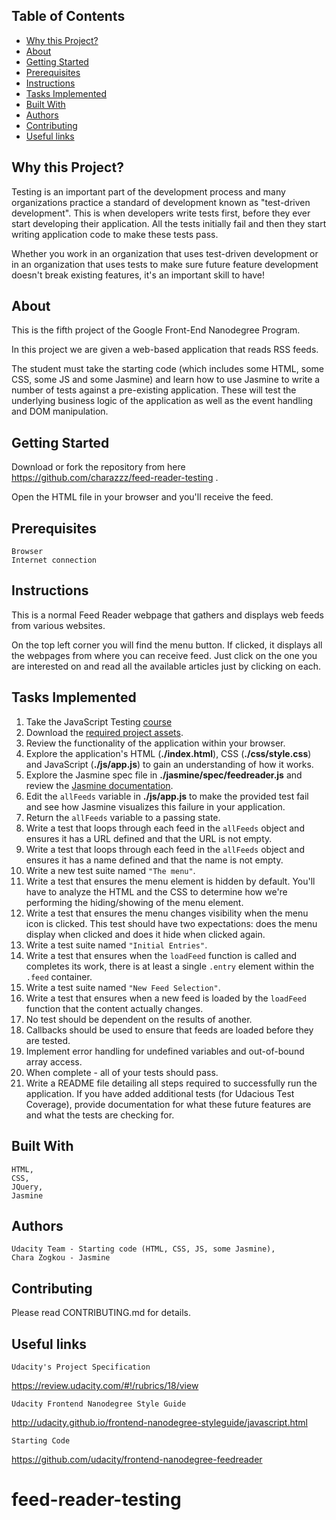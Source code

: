 ## Table of Contents

* [Why this Project?](#whyThisProject?)
* [About](#about)
* [Getting Started](#gettingStarted)
* [Prerequisites](#prerequisites)
* [Instructions](#instructions)
* [Tasks Implemented](#tasksImplemented)
* [Built With](#builtWith)
* [Authors](#authors)
* [Contributing](#contributing)
* [Useful links](#usefulLinks)

## Why this Project?

Testing is an important part of the development process and many organizations practice a standard of development known as "test-driven development". This is when developers write tests first, before they ever start developing their application. All the tests initially fail and then they start writing application code to make these tests pass.

Whether you work in an organization that uses test-driven development or in an organization that uses tests to make sure future feature development doesn't break existing features, it's an important skill to have!

## About

This is the fifth project of the Google Front-End Nanodegree Program. 

In this project we are given a web-based application that reads RSS feeds. 

The student must take the starting code (which includes some HTML, some CSS, some JS and some Jasmine) and learn how to use Jasmine to write a number of tests against a pre-existing application. These will test the underlying business logic of the application as well as the event handling and DOM manipulation.


## Getting Started

Download or fork the repository from here https://github.com/charazzz/feed-reader-testing .

Open the HTML file in your browser and you'll receive the feed.


## Prerequisites

    Browser
    Internet connection
    

## Instructions

This is a normal Feed Reader webpage that gathers and displays web feeds from various websites. 

On the top left corner you will find the menu button. If clicked, it displays all the webpages from where you can receive feed. Just click on the one you are interested on and read all the available articles just by clicking on each.


## Tasks Implemented

1. Take the JavaScript Testing [course](https://www.udacity.com/course/ud549)
2. Download the [required project assets](http://github.com/udacity/frontend-nanodegree-feedreader).
3. Review the functionality of the application within your browser.
4. Explore the application's HTML (**./index.html**), CSS (**./css/style.css**) and JavaScript (**./js/app.js**) to gain an understanding of how it works.
5. Explore the Jasmine spec file in **./jasmine/spec/feedreader.js** and review the [Jasmine documentation](http://jasmine.github.io).
6. Edit the `allFeeds` variable in **./js/app.js** to make the provided test fail and see how Jasmine visualizes this failure in your application.
7. Return the `allFeeds` variable to a passing state.
8. Write a test that loops through each feed in the `allFeeds` object and ensures it has a URL defined and that the URL is not empty.
9. Write a test that loops through each feed in the `allFeeds` object and ensures it has a name defined and that the name is not empty.
10. Write a new test suite named `"The menu"`.
11. Write a test that ensures the menu element is hidden by default. You'll have to analyze the HTML and the CSS to determine how we're performing the hiding/showing of the menu element.
12. Write a test that ensures the menu changes visibility when the menu icon is clicked. This test should have two expectations: does the menu display when clicked and does it hide when clicked again.
13. Write a test suite named `"Initial Entries"`.
14. Write a test that ensures when the `loadFeed` function is called and completes its work, there is at least a single `.entry` element within the `.feed` container.
15. Write a test suite named `"New Feed Selection"`.
16. Write a test that ensures when a new feed is loaded by the `loadFeed` function that the content actually changes.
17. No test should be dependent on the results of another.
18. Callbacks should be used to ensure that feeds are loaded before they are tested.
19. Implement error handling for undefined variables and out-of-bound array access.
20. When complete - all of your tests should pass. 
21. Write a README file detailing all steps required to successfully run the application. If you have added additional tests (for Udacious Test Coverage),  provide documentation for what these future features are and what the tests are checking for.


## Built With

    HTML,
    CSS,
    JQuery,
    Jasmine

## Authors

    Udacity Team - Starting code (HTML, CSS, JS, some Jasmine),
    Chara Zogkou - Jasmine
    

## Contributing

Please read CONTRIBUTING.md for details.

## Useful links

    Udacity's Project Specification
https://review.udacity.com/#!/rubrics/18/view

    Udacity Frontend Nanodegree Style Guide
http://udacity.github.io/frontend-nanodegree-styleguide/javascript.html

    Starting Code
https://github.com/udacity/frontend-nanodegree-feedreader





# feed-reader-testing

